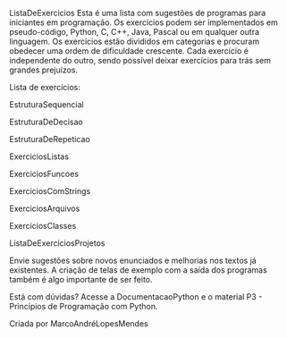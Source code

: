 ListaDeExercicios
Esta é uma lista com sugestões de programas para iniciantes em programação. Os exercícios podem ser implementados em pseudo-código, Python, C, C++, Java, Pascal ou em qualquer outra linguagem. Os exercícios estão divididos em categorias e procuram obedecer uma ordem de dificuldade crescente. Cada exercício é independente do outro, sendo possível deixar exercícios para trás sem grandes prejuízos.

Lista de exercícios:

EstruturaSequencial

EstruturaDeDecisao

EstruturaDeRepeticao

ExerciciosListas

ExerciciosFuncoes

ExerciciosComStrings

ExerciciosArquivos

ExerciciosClasses

ListaDeExerciciosProjetos

Envie sugestões sobre novos enunciados e melhorias nos textos já existentes. A criação de telas de exemplo com a saída dos programas também é algo importante de ser feito.

Está com dúvidas? Acesse a DocumentacaoPython e o material P3 - Princípios de Programação com Python.

Criada por MarcoAndréLopesMendes
